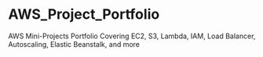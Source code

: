 # AWS_Project_Portfolio
AWS Mini-Projects Portfolio Covering EC2, S3, Lambda, IAM, Load Balancer, Autoscaling, Elastic Beanstalk, and more
